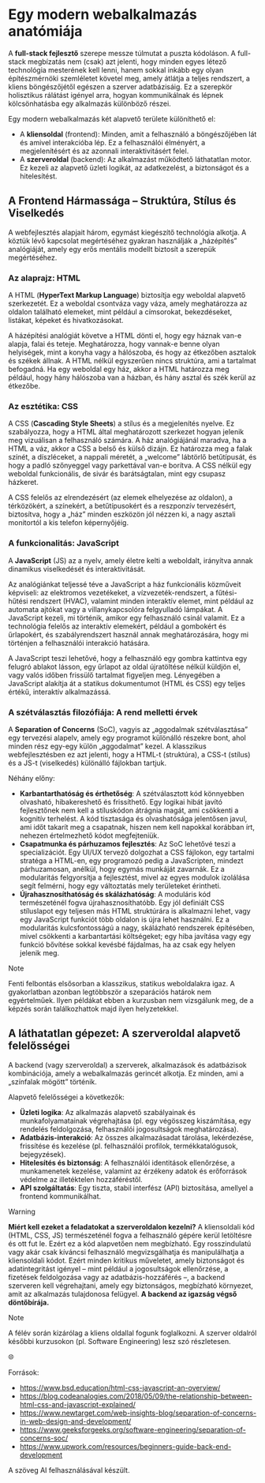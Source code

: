 # Egy modern webalkalmazás anatómiája

A **full-stack fejlesztő** szerepe messze túlmutat a puszta kódoláson. A full-stack megbízatás nem (csak) azt jelenti, hogy minden egyes létező technológia mesterének kell lenni, hanem sokkal inkább egy olyan építészmérnöki szemléletet követel meg, amely átlátja a teljes rendszert, a kliens böngészőjétől egészen a szerver adatbázisáig. Ez a szerepkör holisztikus rálátást igényel arra, hogyan kommunikálnak és lépnek kölcsönhatásba egy alkalmazás különböző részei.

Egy modern webalkalmazás két alapvető területe különíthető el:
- A **kliensoldal** (frontend): Minden, amit a felhasználó a böngészőjében lát és amivel interakcióba lép. Ez a felhasználói élményért, a megjelenítésért és az azonnali interaktivitásért felel.
- A **szerveroldal** (backend): Az alkalmazást működtető láthatatlan motor. Ez kezeli az alapvető üzleti logikát, az adatkezelést, a biztonságot és a hitelesítést.

## A Frontend Hármassága – Struktúra, Stílus és Viselkedés

A webfejlesztés alapjait három, egymást kiegészítő technológia alkotja. A köztük lévő kapcsolat megértéséhez gyakran használják a „házépítés” analógiáját, amely egy erős mentális modellt biztosít a szerepük megértéséhez.

### Az alaprajz: HTML

A HTML (**HyperText Markup Language**) biztosítja egy weboldal alapvető szerkezetét. Ez a weboldal csontváza vagy váza, amely meghatározza az oldalon található elemeket, mint például a címsorokat, bekezdéseket, listákat, képeket és hivatkozásokat.

A házépítési analógiát követve a HTML dönti el, hogy egy háznak van-e alapja, falai és teteje. Meghatározza, hogy vannak-e benne olyan helyiségek, mint a konyha vagy a hálószoba, és hogy az étkezőben asztalok és székek állnak. A HTML nélkül egyszerűen nincs struktúra, ami a tartalmat befogadná. Ha egy weboldal egy ház, akkor a HTML határozza meg például, hogy hány hálószoba van a házban, és hány asztal és szék kerül az étkezőbe.

### Az esztétika: CSS

A CSS (**Cascading Style Sheets**) a stílus és a megjelenítés nyelve. Ez szabályozza, hogy a HTML által meghatározott szerkezet hogyan jelenik meg vizuálisan a felhasználó számára. A ház analógiájánál maradva, ha a HTML a váz, akkor a CSS a belső és külső dizájn. Ez határozza meg a falak színét, a díszléceket, a nappali méretét, a „welcome” lábtörlő betűtípusát, és hogy a padló szőnyeggel vagy parkettával van-e borítva. A CSS nélkül egy weboldal funkcionális, de sivár és barátságtalan, mint egy csupasz házkeret.

A CSS felelős az elrendezésért (az elemek elhelyezése az oldalon), a térközökért, a színekért, a betűtípusokért és a reszponzív tervezésért, biztosítva, hogy a „ház” minden eszközön jól nézzen ki, a nagy asztali monitortól a kis telefon képernyőjéig.

### A funkcionalitás: JavaScript

A **JavaScript** (JS) az a nyelv, amely életre kelti a weboldalt, irányítva annak dinamikus viselkedését és interaktivitását.

Az analógiánkat teljessé téve a JavaScript a ház funkcionális közműveit képviseli: az elektromos vezetékeket, a vízvezeték-rendszert, a fűtési-hűtési rendszert (HVAC), valamint minden interaktív elemet, mint például az automata ajtókat vagy a villanykapcsolóra felgyulladó lámpákat. A JavaScript kezeli, mi történik, amikor egy felhasználó csinál valamit. Ez a technológia felelős az interaktív elemekért, például a gombokért és űrlapokért, és szabályrendszert használ annak meghatározására, hogy mi történjen a felhasználói interakció hatására.

A JavaScript teszi lehetővé, hogy a felhasználó egy gombra kattintva egy felugró ablakot lásson, egy űrlapot az oldal újratöltése nélkül küldjön el, vagy valós időben frissülő tartalmat figyeljen meg. Lényegében a JavaScript alakítja át a statikus dokumentumot (HTML és CSS) egy teljes értékű, interaktív alkalmazássá.

### A szétválasztás filozófiája: A rend melletti érvek

A **Separation of Concerns** (SoC), vagyis az „aggodalmak szétválasztása” egy tervezési alapelv, amely egy programot különálló részekre bont, ahol minden rész egy-egy külön „aggodalmat” kezel. A klasszikus webfejlesztésben ez azt jelenti, hogy a HTML-t (struktúra), a CSS-t (stílus) és a JS-t (viselkedés) különálló fájlokban tartjuk.

Néhány előny:
- **Karbantarthatóság és érthetőség**: A szétválasztott kód könnyebben olvasható, hibakereshető és frissíthető. Egy logikai hibát javító fejlesztőnek nem kell a stíluskódon átrágnia magát, ami csökkenti a kognitív terhelést. A kód tisztasága és olvashatósága jelentősen javul, ami időt takarít meg a csapatnak, hiszen nem kell napokkal korábban írt, nehezen értelmezhető kódot megfejteniük.
- **Csapatmunka és párhuzamos fejlesztés**: Az SoC lehetővé teszi a specializációt. Egy UI/UX tervező dolgozhat a CSS fájlokon, egy tartalmi stratéga a HTML-en, egy programozó pedig a JavaScripten, mindezt párhuzamosan, anélkül, hogy egymás munkáját zavarnák. Ez a modularitás felgyorsítja a fejlesztést, mivel az egyes modulok izolálása segít felmérni, hogy egy változtatás mely területeket érintheti.
- **Újrahasznosíthatóság és skálázhatóság**: A moduláris kód természeténél fogva újrahasznosíthatóbb. Egy jól definiált CSS stíluslapot egy teljesen más HTML struktúrára is alkalmazni lehet, vagy egy JavaScript funkciót több oldalon is újra lehet használni. Ez a modularitás kulcsfontosságú a nagy, skálázható rendszerek építésében, mivel csökkenti a karbantartási költségeket; egy hiba javítása vagy egy funkció bővítése sokkal kevésbé fájdalmas, ha az csak egy helyen jelenik meg.

> [!NOTE]
> Fenti felbontás elsősorban a klasszikus, statikus weboldalakra igaz. A gyakorlatban azonban legtöbbször a szeparációs határok nem egyértelműek. Ilyen példákat ebben a kurzusban nem vizsgálunk meg, de a képzés során találkozhattok majd ilyen helyzetekkel.

## A láthatatlan gépezet: A szerveroldal alapvető felelősségei

A backend (vagy szerveroldal) a szerverek, alkalmazások és adatbázisok kombinációja, amely a webalkalmazás gerincét alkotja. Ez minden, ami a „színfalak mögött” történik.

Alapvető felelősségei a következők:
- **Üzleti logika**: Az alkalmazás alapvető szabályainak és munkafolyamatainak végrehajtása (pl. egy végösszeg kiszámítása, egy rendelés feldolgozása, felhasználói jogosultságok meghatározása).   
- **Adatbázis-interakció**: Az összes alkalmazásadat tárolása, lekérdezése, frissítése és kezelése (pl. felhasználói profilok, termékkatalógusok, bejegyzések).   
- **Hitelesítés és biztonság**: A felhasználói identitások ellenőrzése, a munkamenetek kezelése, valamint az érzékeny adatok és erőforrások védelme az illetéktelen hozzáféréstől.   
- **API szolgáltatás**: Egy tiszta, stabil interfész (API) biztosítása, amellyel a frontend kommunikálhat.

>[!WARNING]
> **Miért kell ezeket a feladatokat a szerveroldalon kezelni?**
> A kliensoldali kód (HTML, CSS, JS) természeténél fogva a felhasználó gépére kerül letöltésre és ott fut le. Ezért ez a kód alapvetően nem megbízható. Egy rosszindulatú vagy akár csak kíváncsi felhasználó megvizsgálhatja és manipulálhatja a kliensoldali kódot.
> Ezért minden kritikus műveletet, amely biztonságot és adatintegritást igényel – mint például a jogosultságok ellenőrzése, a fizetések feldolgozása vagy az adatbázis-hozzáférés –, a backend szerveren kell végrehajtani, amely egy biztonságos, megbízható környezet, amit az alkalmazás tulajdonosa felügyel. **A backend az igazság végső döntőbírája.**

> [!NOTE]
> A félév során kizárólag a kliens oldallal fogunk foglalkozni. A szerver oldalról későbbi kurzusokon (pl. Software Engineering) lesz szó részletesen.

🌐

Források:
- https://www.bsd.education/html-css-javascript-an-overview/
- https://blog.codeanalogies.com/2018/05/09/the-relationship-between-html-css-and-javascript-explained/
- https://www.newtarget.com/web-insights-blog/separation-of-concerns-in-web-design-and-development/
- https://www.geeksforgeeks.org/software-engineering/separation-of-concerns-soc/
- https://www.upwork.com/resources/beginners-guide-back-end-development

A szöveg AI felhasználásával készült.
